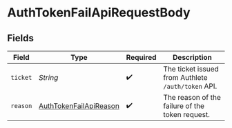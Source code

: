 # AuthTokenFailApiRequestBody


## Fields

| Field                                                                       | Type                                                                        | Required                                                                    | Description                                                                 |
| --------------------------------------------------------------------------- | --------------------------------------------------------------------------- | --------------------------------------------------------------------------- | --------------------------------------------------------------------------- |
| `ticket`                                                                    | *String*                                                                    | :heavy_check_mark:                                                          | The ticket issued from Authlete `/auth/token` API.<br/>                     |
| `reason`                                                                    | [AuthTokenFailApiReason](../../models/operations/AuthTokenFailApiReason.md) | :heavy_check_mark:                                                          | The reason of the failure of the token request.<br/>                        |